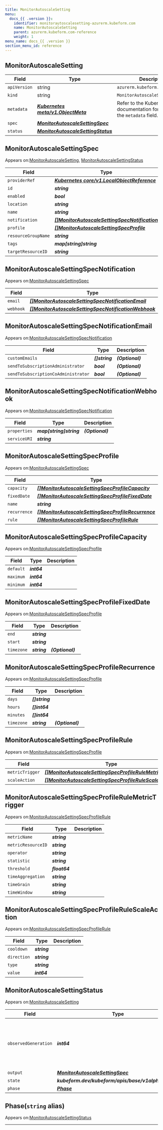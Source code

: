 ```yaml
---
title: MonitorAutoscaleSetting
menu:
  docs_{{ .version }}:
    identifier: monitorautoscalesetting-azurerm.kubeform.com
    name: MonitorAutoscaleSetting
    parent: azurerm.kubeform.com-reference
    weight: 1
menu_name: docs_{{ .version }}
section_menu_id: reference
---
```


## MonitorAutoscaleSetting
| Field | Type | Description |
| ------ | ----- | ----------- |
| `apiVersion` | string | `azurerm.kubeform.com/v1alpha1` |
|    `kind` | string | `MonitorAutoscaleSetting` |
| `metadata` | ***[Kubernetes meta/v1.ObjectMeta](https://kubernetes.io/docs/reference/generated/kubernetes-api/v1.13/#objectmeta-v1-meta)***|Refer to the Kubernetes API documentation for the fields of the `metadata` field.|
| `spec` | ***[MonitorAutoscaleSettingSpec](#monitorautoscalesettingspec)***||
| `status` | ***[MonitorAutoscaleSettingStatus](#monitorautoscalesettingstatus)***||
## MonitorAutoscaleSettingSpec

Appears on:[MonitorAutoscaleSetting](#monitorautoscalesetting), [MonitorAutoscaleSettingStatus](#monitorautoscalesettingstatus)

| Field | Type | Description |
| ------ | ----- | ----------- |
| `providerRef` | ***[Kubernetes core/v1.LocalObjectReference](https://kubernetes.io/docs/reference/generated/kubernetes-api/v1.13/#localobjectreference-v1-core)***||
| `id` | ***string***||
| `enabled` | ***bool***| ***(Optional)*** |
| `location` | ***string***||
| `name` | ***string***||
| `notification` | ***[[]MonitorAutoscaleSettingSpecNotification](#monitorautoscalesettingspecnotification)***| ***(Optional)*** |
| `profile` | ***[[]MonitorAutoscaleSettingSpecProfile](#monitorautoscalesettingspecprofile)***||
| `resourceGroupName` | ***string***||
| `tags` | ***map[string]string***| ***(Optional)*** |
| `targetResourceID` | ***string***||
## MonitorAutoscaleSettingSpecNotification

Appears on:[MonitorAutoscaleSettingSpec](#monitorautoscalesettingspec)

| Field | Type | Description |
| ------ | ----- | ----------- |
| `email` | ***[[]MonitorAutoscaleSettingSpecNotificationEmail](#monitorautoscalesettingspecnotificationemail)***| ***(Optional)*** |
| `webhook` | ***[[]MonitorAutoscaleSettingSpecNotificationWebhook](#monitorautoscalesettingspecnotificationwebhook)***| ***(Optional)*** |
## MonitorAutoscaleSettingSpecNotificationEmail

Appears on:[MonitorAutoscaleSettingSpecNotification](#monitorautoscalesettingspecnotification)

| Field | Type | Description |
| ------ | ----- | ----------- |
| `customEmails` | ***[]string***| ***(Optional)*** |
| `sendToSubscriptionAdministrator` | ***bool***| ***(Optional)*** |
| `sendToSubscriptionCoAdministrator` | ***bool***| ***(Optional)*** |
## MonitorAutoscaleSettingSpecNotificationWebhook

Appears on:[MonitorAutoscaleSettingSpecNotification](#monitorautoscalesettingspecnotification)

| Field | Type | Description |
| ------ | ----- | ----------- |
| `properties` | ***map[string]string***| ***(Optional)*** |
| `serviceURI` | ***string***||
## MonitorAutoscaleSettingSpecProfile

Appears on:[MonitorAutoscaleSettingSpec](#monitorautoscalesettingspec)

| Field | Type | Description |
| ------ | ----- | ----------- |
| `capacity` | ***[[]MonitorAutoscaleSettingSpecProfileCapacity](#monitorautoscalesettingspecprofilecapacity)***||
| `fixedDate` | ***[[]MonitorAutoscaleSettingSpecProfileFixedDate](#monitorautoscalesettingspecprofilefixeddate)***| ***(Optional)*** |
| `name` | ***string***||
| `recurrence` | ***[[]MonitorAutoscaleSettingSpecProfileRecurrence](#monitorautoscalesettingspecprofilerecurrence)***| ***(Optional)*** |
| `rule` | ***[[]MonitorAutoscaleSettingSpecProfileRule](#monitorautoscalesettingspecprofilerule)***| ***(Optional)*** |
## MonitorAutoscaleSettingSpecProfileCapacity

Appears on:[MonitorAutoscaleSettingSpecProfile](#monitorautoscalesettingspecprofile)

| Field | Type | Description |
| ------ | ----- | ----------- |
| `default` | ***int64***||
| `maximum` | ***int64***||
| `minimum` | ***int64***||
## MonitorAutoscaleSettingSpecProfileFixedDate

Appears on:[MonitorAutoscaleSettingSpecProfile](#monitorautoscalesettingspecprofile)

| Field | Type | Description |
| ------ | ----- | ----------- |
| `end` | ***string***||
| `start` | ***string***||
| `timezone` | ***string***| ***(Optional)*** |
## MonitorAutoscaleSettingSpecProfileRecurrence

Appears on:[MonitorAutoscaleSettingSpecProfile](#monitorautoscalesettingspecprofile)

| Field | Type | Description |
| ------ | ----- | ----------- |
| `days` | ***[]string***||
| `hours` | ***[]int64***||
| `minutes` | ***[]int64***||
| `timezone` | ***string***| ***(Optional)*** |
## MonitorAutoscaleSettingSpecProfileRule

Appears on:[MonitorAutoscaleSettingSpecProfile](#monitorautoscalesettingspecprofile)

| Field | Type | Description |
| ------ | ----- | ----------- |
| `metricTrigger` | ***[[]MonitorAutoscaleSettingSpecProfileRuleMetricTrigger](#monitorautoscalesettingspecprofilerulemetrictrigger)***||
| `scaleAction` | ***[[]MonitorAutoscaleSettingSpecProfileRuleScaleAction](#monitorautoscalesettingspecprofilerulescaleaction)***||
## MonitorAutoscaleSettingSpecProfileRuleMetricTrigger

Appears on:[MonitorAutoscaleSettingSpecProfileRule](#monitorautoscalesettingspecprofilerule)

| Field | Type | Description |
| ------ | ----- | ----------- |
| `metricName` | ***string***||
| `metricResourceID` | ***string***||
| `operator` | ***string***||
| `statistic` | ***string***||
| `threshold` | ***float64***||
| `timeAggregation` | ***string***||
| `timeGrain` | ***string***||
| `timeWindow` | ***string***||
## MonitorAutoscaleSettingSpecProfileRuleScaleAction

Appears on:[MonitorAutoscaleSettingSpecProfileRule](#monitorautoscalesettingspecprofilerule)

| Field | Type | Description |
| ------ | ----- | ----------- |
| `cooldown` | ***string***||
| `direction` | ***string***||
| `type` | ***string***||
| `value` | ***int64***||
## MonitorAutoscaleSettingStatus

Appears on:[MonitorAutoscaleSetting](#monitorautoscalesetting)

| Field | Type | Description |
| ------ | ----- | ----------- |
| `observedGeneration` | ***int64***| ***(Optional)*** Resource generation, which is updated on mutation by the API Server.|
| `output` | ***[MonitorAutoscaleSettingSpec](#monitorautoscalesettingspec)***| ***(Optional)*** |
| `state` | ***kubeform.dev/kubeform/apis/base/v1alpha1.State***| ***(Optional)*** |
| `phase` | ***[Phase](#phase)***| ***(Optional)*** |
## Phase(`string` alias)

Appears on:[MonitorAutoscaleSettingStatus](#monitorautoscalesettingstatus)

---
